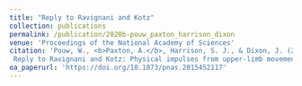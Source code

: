 ```yaml
---
title: "Reply to Ravignani and Kotz"
collection: publications
permalink: /publication/2020b-pouw_paxton_harrison_dixon
venue: 'Proceedings of the National Academy of Sciences'
citation: 'Pouw, W., <b>Paxton, A.</b>, Harrison, S. J., & Dixon, J. (2020b).
 Reply to Ravignani and Kotz: Physical impulses from upper-limb movements impact the respiratory-vocal system. <i>Proceedings of the National Academy of Sciences</i>, <i>117</i>(38),  23225-23226. doi: 10.1073/pnas.2015452117'
oa_paperurl: 'https://doi.org/10.1073/pnas.2015452117'
---
```

